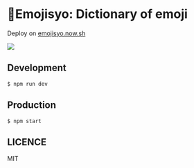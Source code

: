 # 📕Emojisyo: Dictionary of emoji

Deploy on [emojisyo.now.sh](https://emojisyo.now.sh)

![](https://gyazo.com/d4fb2487d39be6d1cc90d781d2f19285.png)

## Development

```
$ npm run dev
```


## Production

```
$ npm start
```

## LICENCE

MIT
